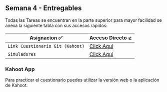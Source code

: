## Semana 4 - Entregables


Todas las Tareas se encuentran en la parte superior para mayor facilidad se anexa la siguiente tabla con sus accesos rapidos:


| Asignacion     ✅                  | Acceso Directo   ↙️                                                                                |
|-----------------------------------|--------------------------------------------------------------------------------------------------|
| `Link Cuestionario Git (Kahoot)` | [Click Aqui](https://create.kahoot.it/details/abd0a9ce-03cf-4e3e-912b-160d1d5c97f3)                                                                                       |
| `Simuladores`                     | [Click Aqui](https://github.com/DavidRamirez5/Java_Academy/tree/main/semanas/semana4/simuladores)                        |


### Kahoot App 
Para practicar el cuestionario puedes utilizar la versión web o la aplicación de Kahoot. 
